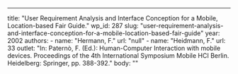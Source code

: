 ---
  title: "User Requirement Analysis and Interface Conception for a Mobile, Location-based Fair Guide."
  wp_id: 287
  slug: "user-requirement-analysis-and-interface-conception-for-a-mobile-location-based-fair-guide"
  year: 2002
  authors: 
    - 
      name: "Hermann, F."
      url: "null"
    - 
      name: "Heidmann, F."
      url: 33
  outlet: "In: Paternò, F. (Ed.): Human-Computer Interaction with mobile devices. Proceedings of the 4th International Symposium Mobile HCI Berlin. Heidelberg: Springer, pp. 388-392."
  body: ""
